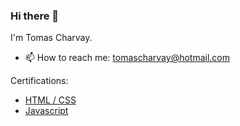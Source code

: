 ### Hi there 👋

I'm Tomas Charvay.

- 📫 How to reach me: tomascharvay@hotmail.com

Certifications:

- [HTML / CSS](https://www.coderhouse.com/ar/certificados/65aeff50f49c64c96a6d1a77?lang=) 
- [Javascript](https://www.coderhouse.com/ar/certificados/664ca6abdd180d6b061c1cb2?lang=)



<!--
**tcharvay/tcharvay** is a ✨ _special_ ✨ repository because its `README.md` (this file) appears on your GitHub profile.

Here are some ideas to get you started:

- 🔭 I’m currently working on ...
- 🌱 I’m currently learning ...
- 👯 I’m looking to collaborate on ...
- 🤔 I’m looking for help with ...
- 💬 Ask me about ...
- 📫 How to reach me: ...
- 😄 Pronouns: ...
- ⚡ Fun fact: ...
-->
